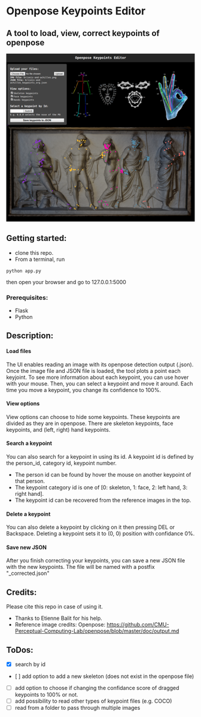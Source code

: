# Openpose Keypoints Editor

## A tool to load, view, correct keypoints of openpose 

<p align="center">
<img width="1000" src="screenshot_openpose_editor.png">
</p>

## Getting started: 
* clone this repo. 
* From a terminal, run
 ```
 python app.py
 ```
then open your browser and go to 127.0.0.1:5000

### Prerequisites: 
* Flask
* Python


## Description:

#### Load files
The UI enables reading an image with its openpose detection output (.json). 
Once the image file and JSON file is loaded, the tool plots a point each keyjoint. 
To see more information about each keypoint, you can use hover with your mouse.
Then, you can select a keypoint and move it around. 
Each time you move a keypoint, you change its confidence to 100%. 

#### View options
View options can choose to hide some keypoints.
These keypoints are divided as they are in openpose. 
There are skeleton keypoints, face keypoints, and (left, right) hand keypoints.

#### Search a keypoint
You can also search for a keypoint in using its id. A keypoint id is defined by the person_id, category id, keypoint number. 
* The person id can be found by hover the mouse on another keypoint of that person. 
* The keypoint category id is one of [0: skeleton, 1: face, 2: left hand, 3: right hand].
* The keypoint id can be recovered from the reference images in the top. 

#### Delete a keypoint
You can also delete a keypoint by clicking on it then pressing DEL or Backspace. 
Deleting a keypoint sets it to (0, 0) position with confidance 0%.


#### Save new JSON
After you finish correcting your keypoints, you can save a new JSON file with the new keypoints. 
The file will be named with a postfix "_corrected.json"


## Credits:

Please cite this repo in case of using it. 

* Thanks to Etienne Balit for his help. 
* Reference image credits: Openpose: https://github.com/CMU-Perceptual-Computing-Lab/openpose/blob/master/doc/output.md


## ToDos: 
* [x] search by id 
* [ ] add option to add a new skeleton (does not exist in the openpose file)
* [ ] add option to choose if changing the confidance score of dragged keypoints to 100% or not.
* [ ] add possibility to read other types of keypoint files (e.g. COCO)
* [ ] read from a folder to pass through multiple images
